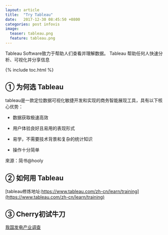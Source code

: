 ```yaml
---
layout: article
title:  "Try Tableau"
date:   2017-12-30 08:45:50 +0800
categories: post infovis
image:
  teaser: tableau.png
  feature: tableau.png
---
```

Tableau Software致力于帮助人们查看并理解数据。
Tableau 帮助任何人快速分析、可视化并分享信息

{% include toc.html %}

## ①   为何选 Tableau

tableau是一款定位数据可视化敏捷开发和实现的商务智能展现工具，具有以下核心优势：

- 数据获取极速高效

- 用户体验良好且易用的表现形式

- 易学，不需要技术背景和复杂的统计知识

- 操作十分简单

來源：简书@hooly


## ②   如何用 Tableau

[tableau修炼地址:https://www.tableau.com/zh-cn/learn/training](https://www.tableau.com/zh-cn/learn/training)

## ③   Cherry初试牛刀

[我国发电产业调查](https://public.tableau.com/profile/chanlokyi#!/vizhome/_18210/1_1)
